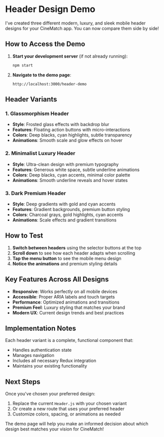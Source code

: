 # Header Design Demo

I've created three different modern, luxury, and sleek mobile header designs for your CineMatch app. You can now compare them side by side!

## How to Access the Demo

1. **Start your development server** (if not already running):
   ```bash
   npm start
   ```

2. **Navigate to the demo page**:
   ```
   http://localhost:3000/header-demo
   ```

## Header Variants

### 1. **Glassmorphism Header**
- **Style**: Frosted glass effects with backdrop blur
- **Features**: Floating action buttons with micro-interactions
- **Colors**: Deep blacks, cyan highlights, subtle transparency
- **Animations**: Smooth scale and glow effects on hover

### 2. **Minimalist Luxury Header**
- **Style**: Ultra-clean design with premium typography
- **Features**: Generous white space, subtle underline animations
- **Colors**: Deep blacks, cyan accents, minimal color palette
- **Animations**: Smooth underline reveals and hover states

### 3. **Dark Premium Header**
- **Style**: Deep gradients with gold and cyan accents
- **Features**: Gradient backgrounds, premium button styling
- **Colors**: Charcoal grays, gold highlights, cyan accents
- **Animations**: Scale effects and gradient transitions

## How to Test

1. **Switch between headers** using the selector buttons at the top
2. **Scroll down** to see how each header adapts when scrolling
3. **Tap the menu button** to see the mobile menu design
4. **Notice the animations** and premium styling details

## Key Features Across All Designs

- **Responsive**: Works perfectly on all mobile devices
- **Accessible**: Proper ARIA labels and touch targets
- **Performance**: Optimized animations and transitions
- **Premium Feel**: Luxury styling that matches your brand
- **Modern UX**: Current design trends and best practices

## Implementation Notes

Each header variant is a complete, functional component that:
- Handles authentication state
- Manages navigation
- Includes all necessary Redux integration
- Maintains your existing functionality

## Next Steps

Once you've chosen your preferred design:
1. Replace the current `Header.js` with your chosen variant
2. Or create a new route that uses your preferred header
3. Customize colors, spacing, or animations as needed

The demo page will help you make an informed decision about which design best matches your vision for CineMatch! 